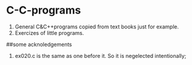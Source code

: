 C-C-programs
============

1. General C&amp;C++programs copied from text books just for example.  
2. Exercizes of little programs.  

##some acknoledgements
1. ex020.c is the same as one before it. So it is negelected intentionally;
